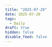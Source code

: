 ```yaml
---
title: "2025-07-20"
date: 2025-07-20
tags:
  - Daily
draft: true
hidden: false
disable_feed: false
---
```


